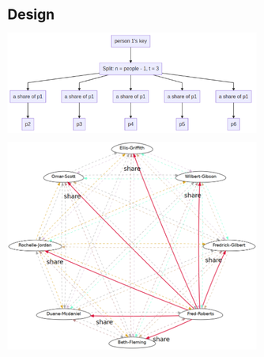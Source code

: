 # Design


![graph-1](../media/ssss-split-graph.png)


![graph-2](../media/private-key-share-distribution.png)
